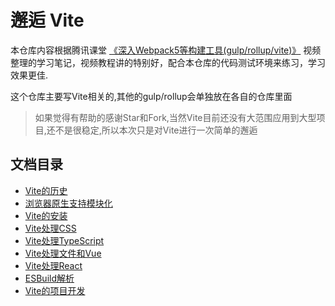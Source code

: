 # 邂逅 Vite

本仓库内容根据腾讯课堂 [《深入Webpack5等构建工具(gulp/rollup/vite)》](https://ke.qq.com/course/3135768) 视频整理的学习笔记，视频教程讲的特别好，配合本仓库的代码测试环境来练习，学习效果更佳.

这个仓库主要写Vite相关的,其他的gulp/rollup会单独放在各自的仓库里面

> 如果觉得有帮助的感谢Star和Fork,当然Vite目前还没有大范围应用到大型项目,还不是很稳定,所以本次只是对Vite进行一次简单的邂逅

## 文档目录

* [Vite的历史](md/01-Vite的历史.md)
* [浏览器原生支持模块化](md/02-浏览器原生支持模块化.md)
* [Vite的安装](md/03-Vite的安装.md)
* [Vite处理CSS](md/04-Vite处理CSS.md)
* [Vite处理TypeScript](md/05-Vite处理TypeScript.md)
* [Vite处理文件和Vue](md/06-Vite处理文件和Vue.md)
* [Vite处理React](md/07-Vite处理React.md)
* [ESBuild解析](md/08-ESBuild解析.md)
* [Vite的项目开发](md/09-Vite的项目开发.md)
